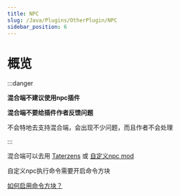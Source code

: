 ```yaml
---
title: NPC
slug: /Java/Plugins/OtherPlugin/NPC
sidebar_position: 6
---
```


# 概览

:::danger

**混合端不建议使用npc插件**

**混合端不要给插件作者反馈问题**

不会特地去支持混合端，会出现不少问题，而且作者不会处理

:::

混合端可以去用 [Taterzens](https://www.mcmod.cn/class/3837.html) 或 [自定义npc mod](https://www.mcmod.cn/class/45.html)

自定义npc执行命令需要开启命令方块

[如何启用命令方块？](/docs/start/config-server.md#启用命令方块)
